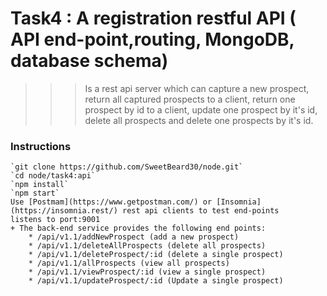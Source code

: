 # Task4 : A registration restful API ( API end-point,routing, MongoDB, database schema)
> > > Is a rest api server which can capture a new prospect, return all captured prospects to a client, return one prospect by id to a client, update one prospect by it's id, delete all prospects and delete one prospects by it's id.

### Instructions
    `git clone https://github.com/SweetBeard30/node.git`
    `cd node/task4:api`
    `npm install`
    `npm start`
    Use [Postmam](https://www.getpostman.com/) or [Insomnia](https://insomnia.rest/) rest api clients to test end-points
    listens to port:9001
    + The back-end service provides the following end points:
        * /api/v1.1/addNewProspect (add a new prospect)
        * /api/v1.1/deleteAllProspects (delete all prospects)
        * /api/v1.1/deleteProspect/:id (delete a single prospect)
        * /api/v1.1/allProspects (view all prospects)
        * /api/v1.1/viewProspect/:id (view a single prospect)
        * /api/v1.1/updateProspect/:id (Update a single prospect)